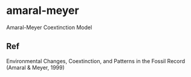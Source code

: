 # amaral-meyer
Amaral-Meyer Coextinction Model

## Ref

Environmental Changes, Coextinction, and Patterns in the Fossil Record (Amaral & Meyer, 1999)

